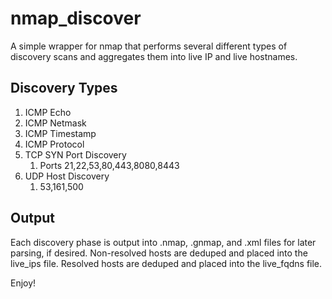 # nmap_discover

A simple wrapper for nmap that performs several different types of discovery scans and aggregates them into live IP and live hostnames.

## Discovery Types

1. ICMP Echo
2. ICMP Netmask
3. ICMP Timestamp
4. ICMP Protocol
5. TCP SYN Port Discovery
	1. Ports 21,22,53,80,443,8080,8443
6. UDP Host Discovery
	1. 53,161,500

## Output

Each discovery phase is output into .nmap, .gnmap, and .xml files for later parsing, if desired.
Non-resolved hosts are deduped and placed into the live_ips file.
Resolved hosts are deduped and placed into the live_fqdns file.

Enjoy!
